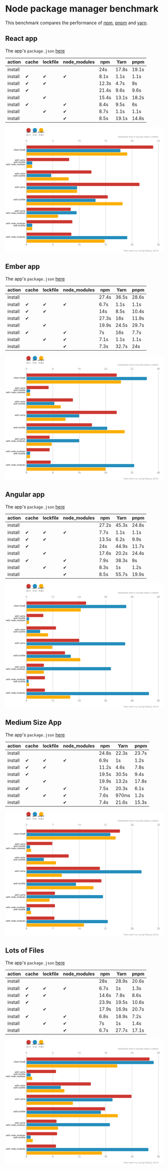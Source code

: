 # Node package manager benchmark

This benchmark compares the performance of [npm](https://github.com/npm/npm), [pnpm](https://github.com/pnpm/pnpm) and [yarn](https://github.com/yarnpkg/yarn).

## React app

The app's `package.json` [here](./fixtures/react-app/package.json)

| action  | cache | lockfile | node_modules| npm | Yarn | pnpm |
| ---     | ---   | ---      | ---         | --- | --- | --- |
| install |       |          |             | 24s | 17.8s | 19.1s |
| install | ✔    | ✔        | ✔           | 8.1s | 1.1s | 1.1s |
| install | ✔    | ✔        |             | 12.3s | 4.7s | 8s |
| install | ✔    |          |             | 21.4s | 9.6s | 9.6s |
| install |      | ✔        |             | 15.4s | 13.1s | 18.2s |
| install | ✔    |          | ✔           | 8.4s | 9.5s | 6s |
| install |      | ✔        | ✔           | 8.7s | 1.1s | 1.1s |
| install |      |          | ✔           | 8.5s | 19.1s | 14.8s |

![Graph of the react-app results](./results/imgs/react-app.svg)

## Ember app

The app's `package.json` [here](./fixtures/ember-quickstart/package.json)

| action  | cache | lockfile | node_modules| npm | Yarn | pnpm |
| ---     | ---   | ---      | ---         | --- | --- | --- |
| install |       |          |             | 27.4s | 36.5s | 28.6s |
| install | ✔    | ✔        | ✔           | 6.7s | 1.1s | 1.1s |
| install | ✔    | ✔        |             | 14s | 8.5s | 10.4s |
| install | ✔    |          |             | 27.3s | 16s | 11.9s |
| install |      | ✔        |             | 19.9s | 24.5s | 29.7s |
| install | ✔    |          | ✔           | 7s | 16s | 7.7s |
| install |      | ✔        | ✔           | 7.1s | 1.1s | 1.1s |
| install |      |          | ✔           | 7.3s | 32.7s | 24s |

![Graph of the ember-quickstart results](./results/imgs/ember-quickstart.svg)

## Angular app

The app's `package.json` [here](./fixtures/angular-quickstart/package.json)

| action  | cache | lockfile | node_modules| npm | Yarn | pnpm |
| ---     | ---   | ---      | ---         | --- | --- | --- |
| install |       |          |             | 27.2s | 45.3s | 24.8s |
| install | ✔    | ✔        | ✔           | 7.7s | 1.1s | 1.1s |
| install | ✔    | ✔        |             | 13.5s | 6.2s | 9.9s |
| install | ✔    |          |             | 24s | 44.9s | 11.7s |
| install |      | ✔        |             | 17.6s | 20.2s | 24.4s |
| install | ✔    |          | ✔           | 7.9s | 38.3s | 8s |
| install |      | ✔        | ✔           | 8.3s | 1s | 1.2s |
| install |      |          | ✔           | 8.5s | 55.7s | 19.9s |

![Graph of the angular-quickstart results](./results/imgs/angular-quickstart.svg)

## Medium Size App

The app's `package.json` [here](./fixtures/medium-size-app/package.json)

| action  | cache | lockfile | node_modules| npm | Yarn | pnpm |
| ---     | ---   | ---      | ---         | --- | --- | --- |
| install |       |          |             | 24.8s | 22.3s | 23.7s |
| install | ✔    | ✔        | ✔           | 6.9s | 1s | 1.2s |
| install | ✔    | ✔        |             | 11.2s | 4.6s | 7.8s |
| install | ✔    |          |             | 19.5s | 30.5s | 9.4s |
| install |      | ✔        |             | 19.9s | 13.2s | 17.8s |
| install | ✔    |          | ✔           | 7.5s | 20.3s | 6.1s |
| install |      | ✔        | ✔           | 7.6s | 970ms | 1.2s |
| install |      |          | ✔           | 7.4s | 21.6s | 15.3s |

![Graph of the medium-size-app results](./results/imgs/medium-size-app.svg)

## Lots of Files

The app's `package.json` [here](./fixtures/alotta-files/package.json)

| action  | cache | lockfile | node_modules| npm | Yarn | pnpm |
| ---     | ---   | ---      | ---         | --- | --- | --- |
| install |       |          |             | 28s | 28.9s | 20.6s |
| install | ✔    | ✔        | ✔           | 6.7s | 1s | 1.3s |
| install | ✔    | ✔        |             | 14.6s | 7.8s | 8.6s |
| install | ✔    |          |             | 23.9s | 19.5s | 10.6s |
| install |      | ✔        |             | 17.9s | 16.9s | 20.7s |
| install | ✔    |          | ✔           | 6.8s | 18.9s | 7.2s |
| install |      | ✔        | ✔           | 7s | 1s | 1.4s |
| install |      |          | ✔           | 6.7s | 27.7s | 17.1s |

![Graph of the alotta-files results](./results/imgs/alotta-files.svg)